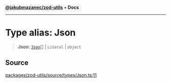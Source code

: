 [**@jakubmazanec/zod-utils**](../README.md) • **Docs**

---

# Type alias: Json

> **Json**: [`Json`](Json.md)[] \| `Literal` \| `object`

## Source

[packages/zod-utils/source/types/Json.ts:11](https://github.com/jakubmazanec/tools/blob/ff982fbbc1a4d22edeaae8b283ad7d8de4b15bd8/packages/zod-utils/source/types/Json.ts#L11)
